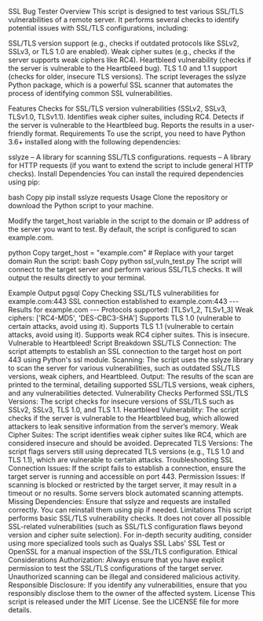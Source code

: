SSL Bug Tester
Overview
This script is designed to test various SSL/TLS vulnerabilities of a remote server. It performs several checks to identify potential issues with SSL/TLS configurations, including:

SSL/TLS version support (e.g., checks if outdated protocols like SSLv2, SSLv3, or TLS 1.0 are enabled).
Weak cipher suites (e.g., checks if the server supports weak ciphers like RC4).
Heartbleed vulnerability (checks if the server is vulnerable to the Heartbleed bug).
TLS 1.0 and 1.1 support (checks for older, insecure TLS versions).
The script leverages the sslyze Python package, which is a powerful SSL scanner that automates the process of identifying common SSL vulnerabilities.

Features
Checks for SSL/TLS version vulnerabilities (SSLv2, SSLv3, TLSv1.0, TLSv1.1).
Identifies weak cipher suites, including RC4.
Detects if the server is vulnerable to the Heartbleed bug.
Reports the results in a user-friendly format.
Requirements
To use the script, you need to have Python 3.6+ installed along with the following dependencies:

sslyze – A library for scanning SSL/TLS configurations.
requests – A library for HTTP requests (if you want to extend the script to include general HTTP checks).
Install Dependencies
You can install the required dependencies using pip:

bash
Copy
pip install sslyze requests
Usage
Clone the repository or download the Python script to your machine.

Modify the target_host variable in the script to the domain or IP address of the server you want to test. By default, the script is configured to scan example.com.

python
Copy
target_host = "example.com"  # Replace with your target domain
Run the script:
bash
Copy
python ssl_vuln_test.py
The script will connect to the target server and perform various SSL/TLS checks. It will output the results directly to your terminal.

Example Output
pgsql
Copy
Checking SSL/TLS vulnerabilities for example.com:443
SSL connection established to example.com:443
--- Results for example.com ---
Protocols supported: [TLSv1_2, TLSv1_3]
Weak ciphers: ['RC4-MD5', 'DES-CBC3-SHA']
Supports TLS 1.0 (vulnerable to certain attacks, avoid using it).
Supports TLS 1.1 (vulnerable to certain attacks, avoid using it).
Supports weak RC4 cipher suites. This is insecure.
Vulnerable to Heartbleed!
Script Breakdown
SSL/TLS Connection: The script attempts to establish an SSL connection to the target host on port 443 using Python's ssl module.
Scanning: The script uses the sslyze library to scan the server for various vulnerabilities, such as outdated SSL/TLS versions, weak ciphers, and Heartbleed.
Output: The results of the scan are printed to the terminal, detailing supported SSL/TLS versions, weak ciphers, and any vulnerabilities detected.
Vulnerability Checks Performed
SSL/TLS Versions: The script checks for insecure versions of SSL/TLS such as SSLv2, SSLv3, TLS 1.0, and TLS 1.1.
Heartbleed Vulnerability: The script checks if the server is vulnerable to the Heartbleed bug, which allowed attackers to leak sensitive information from the server’s memory.
Weak Cipher Suites: The script identifies weak cipher suites like RC4, which are considered insecure and should be avoided.
Deprecated TLS Versions: The script flags servers still using deprecated TLS versions (e.g., TLS 1.0 and TLS 1.1), which are vulnerable to certain attacks.
Troubleshooting
SSL Connection Issues: If the script fails to establish a connection, ensure the target server is running and accessible on port 443.
Permission Issues: If scanning is blocked or restricted by the target server, it may result in a timeout or no results. Some servers block automated scanning attempts.
Missing Dependencies: Ensure that sslyze and requests are installed correctly. You can reinstall them using pip if needed.
Limitations
This script performs basic SSL/TLS vulnerability checks. It does not cover all possible SSL-related vulnerabilities (such as SSL/TLS configuration flaws beyond version and cipher suite selection).
For in-depth security auditing, consider using more specialized tools such as Qualys SSL Labs' SSL Test or OpenSSL for a manual inspection of the SSL/TLS configuration.
Ethical Considerations
Authorization: Always ensure that you have explicit permission to test the SSL/TLS configurations of the target server. Unauthorized scanning can be illegal and considered malicious activity.
Responsible Disclosure: If you identify any vulnerabilities, ensure that you responsibly disclose them to the owner of the affected system.
License
This script is released under the MIT License. See the LICENSE file for more details.
